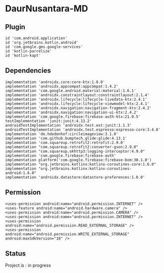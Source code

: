 # DaurNusantara-MD

## Plugin
    id 'com.android.application'
    id 'org.jetbrains.kotlin.android'
    id 'com.google.gms.google-services'
    id 'kotlin-parcelize'
    id 'kotlin-kapt'
    
## Dependencies
    implementation 'androidx.core:core-ktx:1.8.0'
    implementation 'androidx.appcompat:appcompat:1.4.2'
    implementation 'com.google.android.material:material:1.6.1'
    implementation 'androidx.constraintlayout:constraintlayout:2.1.4'
    implementation 'androidx.lifecycle:lifecycle-livedata-ktx:2.4.1'
    implementation 'androidx.lifecycle:lifecycle-viewmodel-ktx:2.4.1'
    implementation 'androidx.navigation:navigation-fragment-ktx:2.4.2'
    implementation 'androidx.navigation:navigation-ui-ktx:2.4.2'
    implementation 'com.google.firebase:firebase-auth-ktx:21.0.5'
    testImplementation 'junit:junit:4.13.2'
    androidTestImplementation 'androidx.test.ext:junit:1.1.3'
    androidTestImplementation 'androidx.test.espresso:espresso-core:3.4.0'
    implementation 'de.hdodenhof:circleimageview:3.1.0'
    implementation 'com.github.bumptech.glide:glide:4.13.1'
    implementation 'com.squareup.retrofit2:retrofit:2.9.0'
    implementation "com.squareup.retrofit2:converter-gson:2.9.0"
    implementation "com.squareup.okhttp3:logging-interceptor:4.9.0"
    implementation 'com.google.firebase:firebase-auth'
    implementation platform('com.google.firebase:firebase-bom:30.1.0')
    implementation "org.jetbrains.kotlinx:kotlinx-coroutines-core:1.6.0"
    implementation "org.jetbrains.kotlinx:kotlinx-coroutines-android:1.6.0"
    implementation 'androidx.datastore:datastore-preferences:1.0.0'
    
## Permission
    <uses-permission android:name="android.permission.INTERNET" />
    <uses-feature android:name="android.hardware.camera" />
    <uses-permission android:name="android.permission.CAMERA" />
    <uses-permission android:name="android.permission.INTERNET" />
    <uses-permission android:name="android.permission.READ_EXTERNAL_STORAGE" />
    <uses-permission android:name="android.permission.WRITE_EXTERNAL_STORAGE" android:maxSdkVersion="18" />
    
## Status
Project is : in progress
